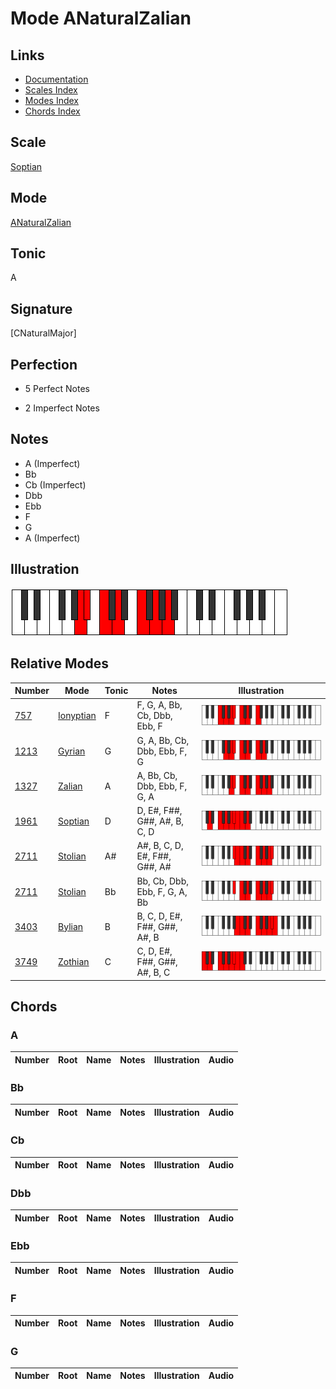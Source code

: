 # Mode ANaturalZalian

## Links

- [Documentation](index.md)
- [Scales Index](Scales.md)
- [Modes Index](Modes.md)
- [Chords Index](Chords.md)

## Scale

[Soptian](ScaleSoptian.md)

## Mode

[ANaturalZalian](ModeANaturalZalian.md)

## Tonic

A

## Signature

[CNaturalMajor]

## Perfection

 - 5 Perfect Notes

 - 2 Imperfect Notes

## Notes

- A (Imperfect)
- Bb
- Cb (Imperfect)
- Dbb
- Ebb
- F
- G
- A (Imperfect)

## Illustration

![ANaturalZalian](ModeANaturalZalian.png)

## Relative Modes

| Number | Mode | Tonic | Notes | Illustration |
|--------|------|-------|-------|--------------|
| [757](https://ianring.com/musictheory/scales/757) | [Ionyptian](ModeIonyptian.md) | F | F, G, A, Bb, Cb, Dbb, Ebb, F | ![FNaturalIonyptian](ModeFNaturalIonyptian.png) |
| [1213](https://ianring.com/musictheory/scales/1213) | [Gyrian](ModeGyrian.md) | G | G, A, Bb, Cb, Dbb, Ebb, F, G | ![GNaturalGyrian](ModeGNaturalGyrian.png) |
| [1327](https://ianring.com/musictheory/scales/1327) | [Zalian](ModeZalian.md) | A | A, Bb, Cb, Dbb, Ebb, F, G, A | ![ANaturalZalian](ModeANaturalZalian.png) |
| [1961](https://ianring.com/musictheory/scales/1961) | [Soptian](ModeSoptian.md) | D | D, E#, F##, G##, A#, B, C, D | ![DNaturalSoptian](ModeDNaturalSoptian.png) |
| [2711](https://ianring.com/musictheory/scales/2711) | [Stolian](ModeStolian.md) | A# | A#, B, C, D, E#, F##, G##, A# | ![ASharpStolian](ModeASharpStolian.png) |
| [2711](https://ianring.com/musictheory/scales/2711) | [Stolian](ModeStolian.md) | Bb | Bb, Cb, Dbb, Ebb, F, G, A, Bb | ![BFlatStolian](ModeBFlatStolian.png) |
| [3403](https://ianring.com/musictheory/scales/3403) | [Bylian](ModeBylian.md) | B | B, C, D, E#, F##, G##, A#, B | ![BNaturalBylian](ModeBNaturalBylian.png) |
| [3749](https://ianring.com/musictheory/scales/3749) | [Zothian](ModeZothian.md) | C | C, D, E#, F##, G##, A#, B, C | ![CNaturalZothian](ModeCNaturalZothian.png) |

## Chords

### A

| Number | Root | Name | Notes | Illustration | Audio |
|--------|------|------|-------|--------------|-------|

### Bb

| Number | Root | Name | Notes | Illustration | Audio |
|--------|------|------|-------|--------------|-------|

### Cb

| Number | Root | Name | Notes | Illustration | Audio |
|--------|------|------|-------|--------------|-------|

### Dbb

| Number | Root | Name | Notes | Illustration | Audio |
|--------|------|------|-------|--------------|-------|

### Ebb

| Number | Root | Name | Notes | Illustration | Audio |
|--------|------|------|-------|--------------|-------|

### F

| Number | Root | Name | Notes | Illustration | Audio |
|--------|------|------|-------|--------------|-------|

### G

| Number | Root | Name | Notes | Illustration | Audio |
|--------|------|------|-------|--------------|-------|

